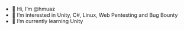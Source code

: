 - 👋 Hi, I’m @hmuaz
- 👀 I’m interested in Unity, C#, Linux, Web Pentesting and Bug Bounty
- 🌱 I’m currently learning Unity
